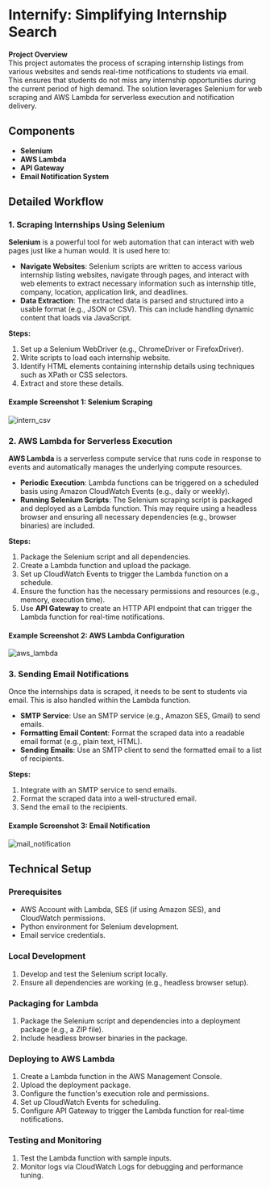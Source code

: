 # Internify: Simplifying Internship Search
**Project Overview**
<br>
This project automates the process of scraping internship listings from various websites and sends real-time notifications to students via email. This ensures that students do not miss any internship opportunities during the current period of high demand. The solution leverages Selenium for web scraping and AWS Lambda for serverless execution and notification delivery.

## Components

- **Selenium**
- **AWS Lambda**
- **API Gateway**
- **Email Notification System**

## Detailed Workflow

### 1. Scraping Internships Using Selenium

**Selenium** is a powerful tool for web automation that can interact with web pages just like a human would. It is used here to:

- **Navigate Websites**: Selenium scripts are written to access various internship listing websites, navigate through pages, and interact with web elements to extract necessary information such as internship title, company, location, application link, and deadlines.
- **Data Extraction**: The extracted data is parsed and structured into a usable format (e.g., JSON or CSV). This can include handling dynamic content that loads via JavaScript.

**Steps:**
1. Set up a Selenium WebDriver (e.g., ChromeDriver or FirefoxDriver).
2. Write scripts to load each internship website.
3. Identify HTML elements containing internship details using techniques such as XPath or CSS selectors.
4. Extract and store these details.

#### Example Screenshot 1: Selenium Scraping
![intern_csv](https://github.com/varshini-matta/Internship-scraper-live/assets/158460136/116ea1b8-0de6-4445-95c3-5e0bef8bd391)

### 2. AWS Lambda for Serverless Execution

**AWS Lambda** is a serverless compute service that runs code in response to events and automatically manages the underlying compute resources.

- **Periodic Execution**: Lambda functions can be triggered on a scheduled basis using Amazon CloudWatch Events (e.g., daily or weekly).
- **Running Selenium Scripts**: The Selenium scraping script is packaged and deployed as a Lambda function. This may require using a headless browser and ensuring all necessary dependencies (e.g., browser binaries) are included.

**Steps:**
1. Package the Selenium script and all dependencies.
2. Create a Lambda function and upload the package.
3. Set up CloudWatch Events to trigger the Lambda function on a schedule.
4. Ensure the function has the necessary permissions and resources (e.g., memory, execution time).
5. Use **API Gateway** to create an HTTP API endpoint that can trigger the Lambda function for real-time notifications.

#### Example Screenshot 2: AWS Lambda Configuration
![aws_lambda](https://github.com/varshini-matta/Internship-scraper-live/assets/158460136/2fce5589-c095-4eaa-bea3-8522a293f174)

### 3. Sending Email Notifications

Once the internships data is scraped, it needs to be sent to students via email. This is also handled within the Lambda function.

- **SMTP Service**: Use an SMTP service (e.g., Amazon SES, Gmail) to send emails.
- **Formatting Email Content**: Format the scraped data into a readable email format (e.g., plain text, HTML).
- **Sending Emails**: Use an SMTP client to send the formatted email to a list of recipients.

**Steps:**
1. Integrate with an SMTP service to send emails.
2. Format the scraped data into a well-structured email.
3. Send the email to the recipients.

#### Example Screenshot 3: Email Notification
![mail_notification](https://github.com/varshini-matta/Internship-scraper-live/assets/158460136/7ae18b1a-fc13-4f82-a2ef-0292db33fe51)
## Technical Setup

### Prerequisites

- AWS Account with Lambda, SES (if using Amazon SES), and CloudWatch permissions.
- Python environment for Selenium development.
- Email service credentials.

### Local Development

1. Develop and test the Selenium script locally.
2. Ensure all dependencies are working (e.g., headless browser setup).

### Packaging for Lambda

1. Package the Selenium script and dependencies into a deployment package (e.g., a ZIP file).
2. Include headless browser binaries in the package.

### Deploying to AWS Lambda

1. Create a Lambda function in the AWS Management Console.
2. Upload the deployment package.
3. Configure the function's execution role and permissions.
4. Set up CloudWatch Events for scheduling.
5. Configure API Gateway to trigger the Lambda function for real-time notifications.

### Testing and Monitoring

1. Test the Lambda function with sample inputs.
2. Monitor logs via CloudWatch Logs for debugging and performance tuning.



